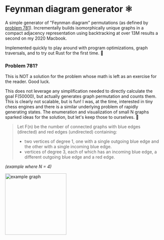 # Feynman diagram generator ⚛️

A simple generator of "Feynman diagram" permutations (as defined by [problem 781](https://projecteuler.net/problem=781)). Incrementally builds isomorphically unique graphs in a compact adjacency representation using backtracking at over 13M results a second on my 2020 Macbook.

Implemented quickly to play around with program optimizations, graph traversals, and to try out Rust for the first time. 🦀

### Problem 781?

This is NOT a solution for the problem whose math is left as an exercise for the reader. Good luck.

This does not leverage any simplification needed to directly calculate the goal F(50000), but actually generates graph permutation and counts them. This is clearly not scalable, but is fun! I was, at the time, interested in tiny chess engines and there is a similar underlying problem of rapidly generating states. The enumeration and visualization of small N graphs sparked ideas for the solution, but let's keep those to ourselves. 🤫

> Let F(n) be the number of connected graphs with blue edges (directed) and red edges (undirected) containing:
> * two vertices of degree 1, one with a single outgoing blue edge and the other with a single incoming blue edge.
> * vertices of degree 3, each of which has an incoming blue edge, a different outgoing blue edge and a red edge.

_(example where N = 4)_
<p>
    <img width="200px" alt="example graph" src="https://user-images.githubusercontent.com/1035393/188370348-79beb4cf-4c1f-42d5-91b9-cc6fd75c1dce.png">
</p>
